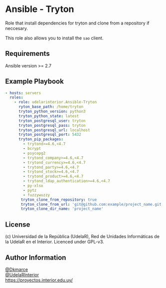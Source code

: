 Ansible - Tryton
=========

Role that install dependencies for tryton and clone from a repository if neccesary.

This role also allows you to install the `sao` client.

Requirements
------------

Ansible version >= 2.7

Example Playbook
------------

```yaml
- hosts: servers
  roles:
    - role: udelarinterior.Ansible-Tryton
      ryton_base_path: /home/tryton
      tryton_python_version: python3
      tryton_python_state: latest
      tryton_postgresql_user: tryton
      tryton_postgresql_pass: tryton
      tryton_postgresql_url: localhost
      tryton_postgresql_port: 5432
      tryton_pip_packages: 
        - trytond>=4.6,<4.7
        - bcrypt
        - psycopg2
        - trytond_company>=4.6,<4.7
        - trytond_currency>=4.6,<4.7
        - trytond_party>=4.6,<4.7
        - trytond_stock>=4.6,<4.7
        - trytond_product>=4.6,<4.7
        - trytond_ldap_authentication>=4.6,<4.7
        - py-xlsx
        - pytz
        - fuzzywuzzy
       tryton_clone_from_repository: true
       tryton_clone_from_url: 'git@github.com:example/project_name.git'
       tryton_clone_dir_name: 'project_name'
```

License
-------

(c) Universidad de la República (UdelaR), Red de Unidades Informáticas de la UdelaR en el Interior. Licenced under GPL-v3.


Author Information
------------------

[@Dkmarce](https://github.com/Dkmarce)  
[@UdelaRInterior](https://github.com/UdelaRInterior)  
https://proyectos.interior.edu.uy/
